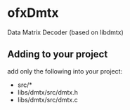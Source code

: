 # ofxDmtx
Data Matrix Decoder (based on libdmtx)

## Adding to your project
add only the following into your project:
- src/*
- libs/dmtx/src/dmtx.h
- libs/dmtx/src/dmtx.c

